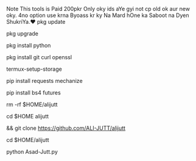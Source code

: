 Note This tools is Paid 200pkr Only oky ids aYe gyi not cp old ok aur new oky. 4no option use krna
Byoass kr ky Na Mard hOne ka Saboot na Dyen ShukriYa.❤
pkg update

pkg upgrade

pkg install python

pkg install git curl openssl

termux-setup-storage

pip install requests mechanize

pip install bs4 futures

rm -rf $HOME/alijutt

cd $HOME alijutt

 && git clone https://github.com/ALI-JUTT/alijutt

cd $HOME/alijutt

python Asad-Jutt.py
